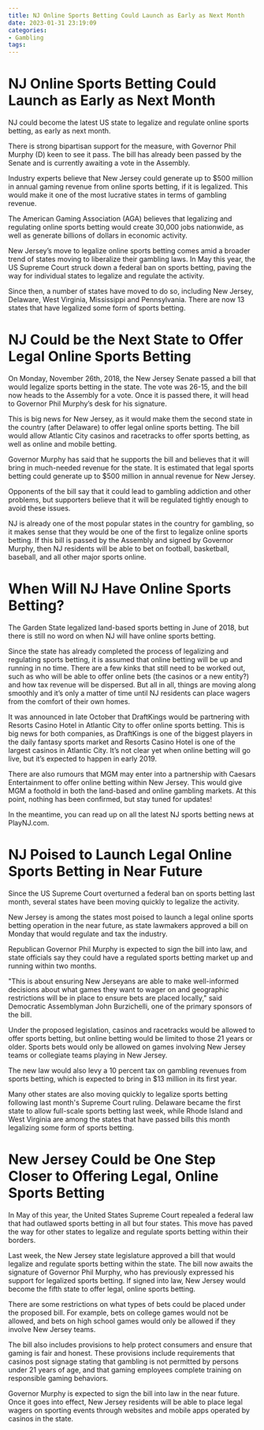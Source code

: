```yaml
---
title: NJ Online Sports Betting Could Launch as Early as Next Month 
date: 2023-01-31 23:19:09
categories:
- Gambling
tags:
---
```



#  NJ Online Sports Betting Could Launch as Early as Next Month 

NJ could become the latest US state to legalize and regulate online sports betting, as early as next month.

There is strong bipartisan support for the measure, with Governor Phil Murphy (D) keen to see it pass. The bill has already been passed by the Senate and is currently awaiting a vote in the Assembly.

Industry experts believe that New Jersey could generate up to $500 million in annual gaming revenue from online sports betting, if it is legalized. This would make it one of the most lucrative states in terms of gambling revenue.

The American Gaming Association (AGA) believes that legalizing and regulating online sports betting would create 30,000 jobs nationwide, as well as generate billions of dollars in economic activity.

New Jersey’s move to legalize online sports betting comes amid a broader trend of states moving to liberalize their gambling laws. In May this year, the US Supreme Court struck down a federal ban on sports betting, paving the way for individual states to legalize and regulate the activity.

Since then, a number of states have moved to do so, including New Jersey, Delaware, West Virginia, Mississippi and Pennsylvania. There are now 13 states that have legalized some form of sports betting.

#  NJ Could be the Next State to Offer Legal Online Sports Betting 

On Monday, November 26th, 2018, the New Jersey Senate passed a bill that would legalize sports betting in the state. The vote was 26-15, and the bill now heads to the Assembly for a vote. Once it is passed there, it will head to Governor Phil Murphy’s desk for his signature.

This is big news for New Jersey, as it would make them the second state in the country (after Delaware) to offer legal online sports betting. The bill would allow Atlantic City casinos and racetracks to offer sports betting, as well as online and mobile betting.

Governor Murphy has said that he supports the bill and believes that it will bring in much-needed revenue for the state. It is estimated that legal sports betting could generate up to $500 million in annual revenue for New Jersey.

Opponents of the bill say that it could lead to gambling addiction and other problems, but supporters believe that it will be regulated tightly enough to avoid these issues.

NJ is already one of the most popular states in the country for gambling, so it makes sense that they would be one of the first to legalize online sports betting. If this bill is passed by the Assembly and signed by Governor Murphy, then NJ residents will be able to bet on football, basketball, baseball, and all other major sports online.

#  When Will NJ Have Online Sports Betting? 

The Garden State legalized land-based sports betting in June of 2018, but there is still no word on when NJ will have online sports betting. 

Since the state has already completed the process of legalizing and regulating sports betting, it is assumed that online betting will be up and running in no time. There are a few kinks that still need to be worked out, such as who will be able to offer online bets (the casinos or a new entity?) and how tax revenue will be dispersed. But all in all, things are moving along smoothly and it’s only a matter of time until NJ residents can place wagers from the comfort of their own homes. 

It was announced in late October that DraftKings would be partnering with Resorts Casino Hotel in Atlantic City to offer online sports betting. This is big news for both companies, as DraftKings is one of the biggest players in the daily fantasy sports market and Resorts Casino Hotel is one of the largest casinos in Atlantic City. It’s not clear yet when online betting will go live, but it’s expected to happen in early 2019. 

There are also rumours that MGM may enter into a partnership with Caesars Entertainment to offer online betting within New Jersey. This would give MGM a foothold in both the land-based and online gambling markets. At this point, nothing has been confirmed, but stay tuned for updates! 

In the meantime, you can read up on all the latest NJ sports betting news at PlayNJ.com.

#  NJ Poised to Launch Legal Online Sports Betting in Near Future 

Since the US Supreme Court overturned a federal ban on sports betting last month, several states have been moving quickly to legalize the activity. 

New Jersey is among the states most poised to launch a legal online sports betting operation in the near future, as state lawmakers approved a bill on Monday that would regulate and tax the industry. 

Republican Governor Phil Murphy is expected to sign the bill into law, and state officials say they could have a regulated sports betting market up and running within two months. 

"This is about ensuring New Jerseyans are able to make well-informed decisions about what games they want to wager on and geographic restrictions will be in place to ensure bets are placed locally," said Democratic Assemblyman John Burzichelli, one of the primary sponsors of the bill. 

Under the proposed legislation, casinos and racetracks would be allowed to offer sports betting, but online betting would be limited to those 21 years or older. Sports bets would only be allowed on games involving New Jersey teams or collegiate teams playing in New Jersey. 

The new law would also levy a 10 percent tax on gambling revenues from sports betting, which is expected to bring in $13 million in its first year. 

Many other states are also moving quickly to legalize sports betting following last month's Supreme Court ruling. Delaware became the first state to allow full-scale sports betting last week, while Rhode Island and West Virginia are among the states that have passed bills this month legalizing some form of sports betting.

#  New Jersey Could be One Step Closer to Offering Legal, Online Sports Betting

In May of this year, the United States Supreme Court repealed a federal law that had outlawed sports betting in all but four states. This move has paved the way for other states to legalize and regulate sports betting within their borders.

Last week, the New Jersey state legislature approved a bill that would legalize and regulate sports betting within the state. The bill now awaits the signature of Governor Phil Murphy, who has previously expressed his support for legalized sports betting. If signed into law, New Jersey would become the fifth state to offer legal, online sports betting.

There are some restrictions on what types of bets could be placed under the proposed bill. For example, bets on college games would not be allowed, and bets on high school games would only be allowed if they involve New Jersey teams.

The bill also includes provisions to help protect consumers and ensure that gaming is fair and honest. These provisions include requirements that casinos post signage stating that gambling is not permitted by persons under 21 years of age, and that gaming employees complete training on responsible gaming behaviors.

Governor Murphy is expected to sign the bill into law in the near future. Once it goes into effect, New Jersey residents will be able to place legal wagers on sporting events through websites and mobile apps operated by casinos in the state.